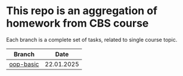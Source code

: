 # This repo is an aggregation of homework from CBS course

Each branch is a complete set of tasks, related to single course topic.

| Branch | Date |
| --- | --- |
| [oop-basic]() | 22.01.2025 | 
